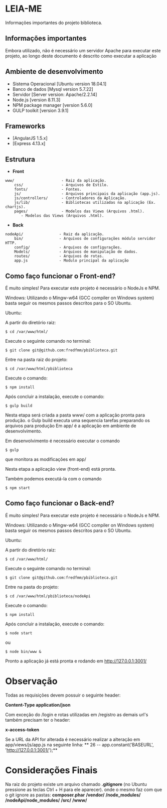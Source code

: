 # **LEIA-ME** #
Informações importantes do projeto biblioteca.

## **Informações importantes** ##
Embora utilizado, não é necessário um servidor Apache para executar este projeto, ao longo deste documento é descrito como executar a aplicação

## **Ambiente de desenvolvimento** ##

* Sistema Operacional [Ubuntu version 18.04.1]
* Banco de dados [Mysql version 5.7.22]
* Servidor [Server version: Apache/2.2.14]
* Node.js [version 8.11.3]
* NPM package manager [version 5.6.0]
* GULP toolkit [version 3.9.1]

## **Frameworks** ##

* [AngularJS 1.5.x]
* [Express 4.13.x]

## **Estrutura** ##

* **Front**
```
www/                     - Raiz da aplicação.
    css/                 - Arquivos de Estilo.
    fonts/               - Fontes.
    js/                  - Arquivos principais da aplicação (app.js).
    js/controllers/      - Controladores da Aplicação.
    js/lib/              - Bibliotecas utilizadas na aplicação (Ex. chartjs).
    pages/               - Modelos das Views (Arquivos .html).
       - Modelos das Views (Arquivos .html).
```
* **Back**
```
nodeApi/                - Raiz da aplicação.
    bin/                - Arquivos de configurações módulo servidor HTTP.
    config/             - Arquivos de configurações.
    Models/             - Arquivos de manipulação de dados.
    routes/             - Arquivos de rotas.
    app.js              - Modulo principal da aplicação

```

## **Como faço funcionar o Front-end?** ##

É muito simples!
Para executar este projeto é necessário o NodeJs e NPM.


Windows: Utilizando o Mingw-w64 (GCC compiler on Windows system) basta seguir os mesmos passos descritos para o SO Ubuntu.

Ubuntu:

A partir do diretório raiz:
```
$ cd /var/www/html/
```
Execute o seguinte comando no terminal:
```
$ git clone git@github.com:fredfmm/pbiblioteca.git
```
Entre na pasta raiz do projeto:
```
$ cd /var/www/html/pbiblioteca
```
Execute o comando:
```
$ npm install
```
Após concluir a instalação, execute o comando:
```
$ gulp build
```
Nesta etapa será criada a pasta www/ com a aplicação pronta para produção.
o Gulp build executa uma sequencia tarefas preparando os arquivos para produção
Em app/ é a aplicação em ambiente de desenvolvimento.

Em desenvolvimento é necessário executar o comando
```
$ gulp
```
que monitora as modificações em app/

Nesta etapa a aplicação view (front-end) está pronta.

Também podemos executá-la com o comando
```
$ npm start
```

## **Como faço funcionar o Back-end?** ##

É muito simples!
Para executar este projeto é necessário o NodeJs e NPM.


Windows: Utilizando o Mingw-w64 (GCC compiler on Windows system) basta seguir os mesmos passos descritos para o SO Ubuntu.

Ubuntu:

A partir do diretório raiz:
```
$ cd /var/www/html/
```
Execute o seguinte comando no terminal:
```
$ git clone git@github.com:fredfmm/pbiblioteca.git
```
Entre na pasta do projeto:
```
$ cd /var/www/html/pbiblioteca/nodeApi
```
Execute o comando:
```
$ npm install
```
Após concluir a instalação, execute o comando:
```
$ node start
```
ou
```
$ node bin/www &
```
Pronto a aplicação já está pronta e rodando em http://127.0.0.1:3001/

# **Observação** #

Todas as requisições devem possuir o seguinte header:

**Content-Type application/json**

Com exceção do /login e rotas utilizadas em /registro as demais url's também precisam ter o header:

**x-access-token <token gerado no login>**

Se a URL da API for alterada é necessário realizar a alteração em app/views/js/app.js
na seguinte linha:
** 26 -- app.constant('BASEURL', 'http://127.0.0.1:3001/');**


# **Considerações Finais** #

Na raiz do projeto existe um arquivo chamado **.gitignore** (no Ubuntu pressione as teclas Ctrl + H para ele aparecer).
onde o mesmo faz com que o git ignore as pastas:
  **composer.phar**
  **/vendor/**
  **/node_modules/**
  **/nodeApi/node_modules/**
  **/src/**
  **/www/**

